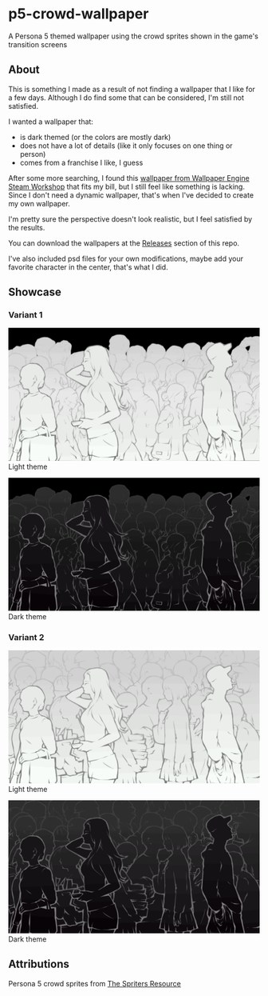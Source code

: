 # p5-crowd-wallpaper

A Persona 5 themed wallpaper using the crowd sprites shown in the game's transition screens

## About

This is something I made as a result of not finding a wallpaper that I like for a few days. Although I do find some that can be considered, I'm still not satisfied.

I wanted a wallpaper that:

-   is dark themed (or the colors are mostly dark)
-   does not have a lot of details (like it only focuses on one thing or person)
-   comes from a franchise I like, I guess

After some more searching, I found this [wallpaper from Wallpaper Engine Steam Workshop](https://steamcommunity.com/sharedfiles/filedetails/?id=1255218296) that fits my bill, but I still feel like something is lacking. Since I don't need a dynamic wallpaper, that's when I've decided to create my own wallpaper.

I'm pretty sure the perspective doesn't look realistic, but I feel satisfied by the results.

You can download the wallpapers at the [Releases](https://github.com/ARipeAppleByYoursTruly/p5-crowd-wallpaper/releases) section of this repo.

I've also included psd files for your own modifications, maybe add your favorite character in the center, that's what I did.

## Showcase

### Variant 1

![Persona 5 Transition Screen Crowd Wallpaper - Variant 1 - Light Theme](exports/Persona%205%20Transition%20Screen%20Crowd%20Wallpaper%20-%20Variant%201.png)
Light theme

![Persona 5 Transition Screen Crowd Wallpaper - Variant 1 - Dark Theme](exports/Persona%205%20Transition%20Screen%20Crowd%20Wallpaper%20-%20Variant%201%20-%20Dark%20Theme.png)
Dark theme

### Variant 2

![Persona 5 Transition Screen Crowd Wallpaper - Variant 2 - Light Theme](exports/Persona%205%20Transition%20Screen%20Crowd%20Wallpaper%20-%20Variant%202.png)
Light theme

![Persona 5 Transition Screen Crowd Wallpaper - Variant 2 - Dark Theme](exports/Persona%205%20Transition%20Screen%20Crowd%20Wallpaper%20-%20Variant%202%20-%20Dark%20Theme.png)
Dark theme

## Attributions

Persona 5 crowd sprites from [The Spriters Resource](https://www.spriters-resource.com/playstation_3/persona5/sheet/92512/)
